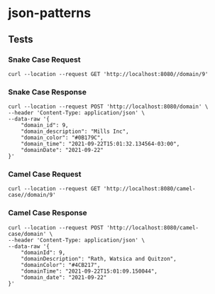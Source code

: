 # json-patterns

## Tests

### Snake Case Request

```shell
curl --location --request GET 'http://localhost:8080//domain/9'
```

### Snake Case Response

```shell
curl --location --request POST 'http://localhost:8080/domain' \
--header 'Content-Type: application/json' \
--data-raw '{
    "domain_id": 9,
    "domain_description": "Mills Inc",
    "domain_color": "#0B179C",
    "domain_time": "2021-09-22T15:01:32.134564-03:00",
    "domainDate": "2021-09-22"
}'
```

### Camel Case Request

```shell
curl --location --request GET 'http://localhost:8080/camel-case//domain/9'
```

### Camel Case Response

```shell
curl --location --request POST 'http://localhost:8080/camel-case/domain' \
--header 'Content-Type: application/json' \
--data-raw '{
    "domainId": 9,
    "domainDescription": "Rath, Watsica and Quitzon",
    "domainColor": "#4CB217",
    "domainTime": "2021-09-22T15:01:09.150044",
    "domain_date": "2021-09-22"
}'
```
